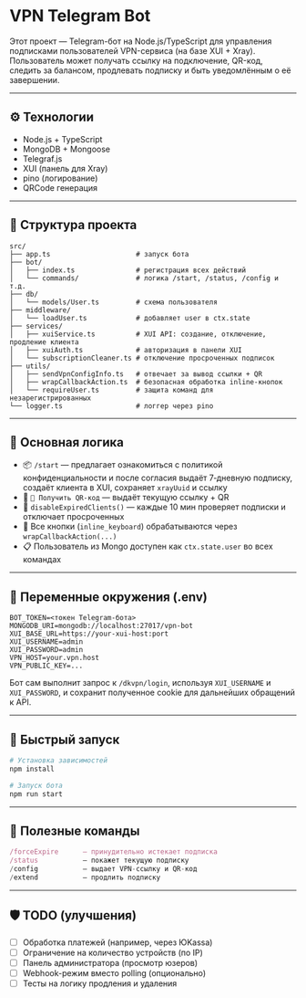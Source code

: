 # VPN Telegram Bot

Этот проект — Telegram-бот на Node.js/TypeScript для управления подписками пользователей VPN-сервиса (на базе XUI + Xray).  
Пользователь может получать ссылку на подключение, QR-код, следить за балансом, продлевать подписку и быть уведомлённым о её завершении.

---

## ⚙️ Технологии

- Node.js + TypeScript
- MongoDB + Mongoose
- Telegraf.js
- XUI (панель для Xray)
- pino (логирование)
- QRCode генерация

---

## 📁 Структура проекта

```
src/
├── app.ts                     # запуск бота
├── bot/
│   ├── index.ts               # регистрация всех действий
│   └── commands/              # логика /start, /status, /config и т.д.
├── db/
│   └── models/User.ts         # схема пользователя
├── middleware/
│   └── loadUser.ts            # добавляет user в ctx.state
├── services/
│   ├── xuiService.ts          # XUI API: создание, отключение, продление клиента
│   ├── xuiAuth.ts             # авторизация в панели XUI
│   └── subscriptionCleaner.ts # отключение просроченных подписок
├── utils/
│   ├── sendVpnConfigInfo.ts   # отвечает за вывод ссылки + QR
│   ├── wrapCallbackAction.ts  # безопасная обработка inline-кнопок
│   └── requireUser.ts         # защита команд для незарегистрированных
└── logger.ts                  # логгер через pino
```

---

## 🧠 Основная логика

- 📦 `/start` — предлагает ознакомиться с политикой конфиденциальности и после согласия выдаёт 7‑дневную подписку, создаёт клиента в XUI, сохраняет `xrayUuid` и ссылку
- 📲 `📲 Получить QR-код` — выдаёт текущую ссылку + QR
- 📅 `disableExpiredClients()` — каждые 10 мин проверяет подписки и отключает просроченных
- 💬 Все кнопки (`inline_keyboard`) обрабатываются через `wrapCallbackAction(...)`
- 📋 Пользователь из Mongo доступен как `ctx.state.user` во всех командах

---

## 📌 Переменные окружения (.env)

```env
BOT_TOKEN=<токен Telegram-бота>
MONGODB_URI=mongodb://localhost:27017/vpn-bot
XUI_BASE_URL=https://your-xui-host:port
XUI_USERNAME=admin
XUI_PASSWORD=admin
VPN_HOST=your.vpn.host
VPN_PUBLIC_KEY=...
```

Бот сам выполнит запрос к `/dkvpn/login`, используя `XUI_USERNAME` и
`XUI_PASSWORD`, и сохранит полученное cookie для дальнейших обращений к API.

---

## 🚀 Быстрый запуск

```bash
# Установка зависимостей
npm install

# Запуск бота
npm run start
```

---

## 🧪 Полезные команды

```ts
/forceExpire      — принудительно истекает подписка
/status           — покажет текущую подписку
/config           — выдает VPN-ссылку и QR-код
/extend           — продлить подписку
```

---

## 🛡 TODO (улучшения)

- [ ] Обработка платежей (например, через ЮKassa)
- [ ] Ограничение на количество устройств (по IP)
- [ ] Панель администратора (просмотр юзеров)
- [ ] Webhook-режим вместо polling (опционально)
- [ ] Тесты на логику продления и удаления
